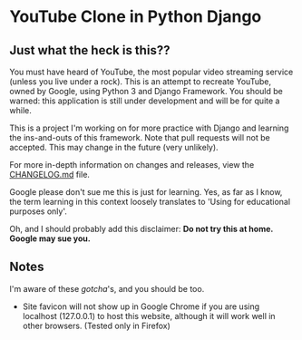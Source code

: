 # YouTube Clone in Python Django

## Just what the heck is this??

You must have heard of YouTube, the most popular video streaming service (unless you live under a rock). This is an attempt to recreate YouTube, owned by Google, using Python 3 and Django Framework. You should be warned: this application is still under development and will be for quite a while.

This is a project I'm working on for more practice with Django and learning the ins-and-outs of this framework. Note that pull requests will not be accepted. This may change in the future (very unlikely).

For more in-depth information on changes and releases, view the [CHANGELOG.md](https://github.com/AryanJassal/YouTubeClone/blob/master/CHANGELOG.md) file.

Google please don't sue me this is just for learning. Yes, as far as I know, the term learning in this context loosely translates to 'Using for educational purposes only'.

Oh, and I should probably add this disclaimer: **Do not try this at home. Google may sue you.**

## Notes

I'm aware of these *gotcha*'s, and you should be too.

- Site favicon will not show up in Google Chrome if you are using localhost (127.0.0.1) to host this website, although it will work well in other browsers. (Tested only in Firefox)
